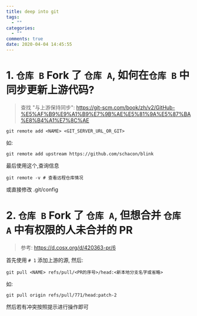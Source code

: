 ```yaml
---
title: deep into git
tags:
  - ""
categories:
  - ""
comments: true
date: 2020-04-04 14:45:55
---
```


# 1. `仓库 B` Fork 了 `仓库 A`, 如何在`仓库 B` 中同步更新上游代码?

> 查找 "与上游保持同步": https://git-scm.com/book/zh/v2/GitHub-%E5%AF%B9%E9%A1%B9%E7%9B%AE%E5%81%9A%E5%87%BA%E8%B4%A1%E7%8C%AE

```
git remote add <NAME> <GIT_SERVER_URL_OR_GIT>
```

如:

```
git remote add upstream https://github.com/schacon/blink
```

最后使用这个,查询信息

```
git remote -v # 查看远程仓库情况
```

或直接修改 .git/config

# 2. `仓库 B` Fork 了 `仓库 A`, 但想合并 `仓库 A` 中有权限的人未合并的 PR

> 参考: https://d.cosx.org/d/420363-pr/6

首先使用 `# 1` 添加上游的源, 然后:

```
git pull <NAME> refs/pull/<PR的序号>/head:<新本地分支名字或省略>
```

如:

```
git pull origin refs/pull/771/head:patch-2
```

然后若有冲突按照提示进行操作即可
